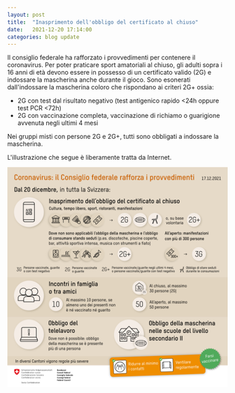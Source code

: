 ```yaml
---
layout: post
title:  "Inasprimento dell'obbligo del certificato al chiuso"
date:   2021-12-20 17:14:00
categories: blog update
---
```

Il consiglio federale ha rafforzato i provvedimenti per contenere il coronavirus. Per poter praticare sport amatoriali al chiuso, gli adulti sopra i 16 anni di età devono essere in possesso di un certificato valido (2G) e indossare la mascherina anche durante il gioco. Sono esonerati dall'indossare la mascherina coloro che rispondano ai criteri 2G+ ossia:
* 2G con test dal risultato negativo (test antigenico rapido <24h oppure test PCR <72h)
* 2G con vaccinazione completa, vaccinazione di richiamo o guarigione avvenuta negli ultimi 4 mesi

Nei gruppi misti con persone 2G e 2G+, tutti sono obbligati a indossare la mascherina.

L'illustrazione che segue è liberamente tratta da Internet.

![Misure di protezione](/assets/Regole_raccomandazioni_20211220.png)